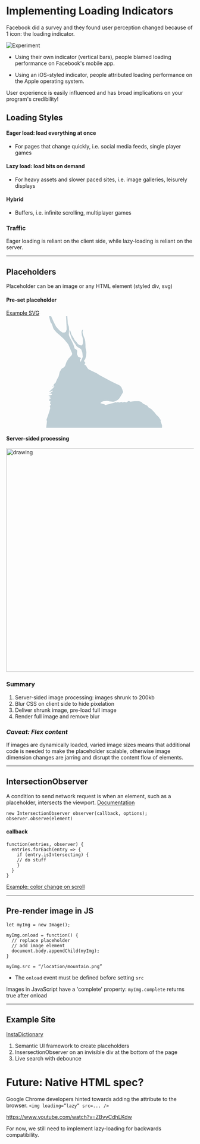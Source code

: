 # Implementing Loading Indicators

Facebook did a survey and they found user perception changed because of 1 icon: the loading indicator.

![Experiment](https://mercury.io/wp-content/uploads/2014/02/facebook_loading_animation.png)

- Using their own indicator (vertical bars), people blamed loading performance on Facebook's mobile app.

- Using an iOS-styled indicator, people attributed loading performance on the Apple operating system.

User experience is easily influenced and has broad implications on your program's credibility!

## Loading Styles

#### Eager load: load everything at once
-   For pages that change quickly, i.e. social media feeds, single player games
#### Lazy load: load bits on demand
- For heavy assets and slower paced sites, i.e. image galleries, leisurely displays
#### Hybrid
- Buffers, i.e. infinite scrolling, multiplayer games

### Traffic
Eager loading is reliant on the client side, while lazy-loading is reliant on the server.

---
## Placeholders
Placeholder can be an image or any HTML element (styled div, svg)
#### Pre-set placeholder
[Example SVG](https://codepen.io/ainalem/pen/aLKxjm)
<svg xmlns="http://www.w3.org/2000/svg" width="450" height="300" viewBox="0 0 450 300"><path d="M107.37 300l2.052-17.78-1.367-3.42 7.523-21.885 2.735-9.575-1.368-6.155 3.42-3.42-2.736-2.735 1.367-6.155-4.103-2.05 2.05-2.737-3.418-2.052h6.155l-3.42-4.103h4.105l-6.84-4.103 9.575-2.052-2.05-4.103-6.156 1.368 9.574-6.84.684-2.05-10.942 4.102 12.31-11.626 3.42-4.788-7.524 2.052 6.155-4.104-1.366-2.05 5.47-4.79 3.42-8.205 4.787-8.89 2.737-11.627 2.736-4.787 2.735-4.103 5.47-3.42 3.42-3.42 4.104-11.625 5.47-8.89 8.892-9.575.684-4.103-10.26-23.936-10.94-13.678-9.575-8.89-10.943-9.575-8.206-9.575-4.788-13.677-3.42-4.788L114.724 0h5.642l7.523 16.87 6.155 11.625 8.89 9.917 7.865 5.813 5.13.342 4.102-1.71 2.394-6.497-.342-9.574-.684-11.626v-1.71L160.714 0h3.42l.342 7.295.684 7.18.342 6.156 2.735 8.207.684 6.84-.34 6.838-.343 7.865 1.368 4.445 3.077 6.497 3.42 5.813 4.787 10.26 2.735 9.573 4.787 3.078 2.393 2.735-.683 9.234 2.05 4.787 1.37 3.078 2.393.684 3.42.684 1.71 2.736-1.71 1.368-1.37.683 1.027 5.814 1.026 1.025 3.078-7.18 2.735-6.497-1.367-11.285-2.735-7.864-3.078-2.736-5.47-3.077-4.446-3.42-2.736-4.787-3.077-4.445-6.496-10.6-5.47-15.045-1.027-4.104.342-3.418h1.367l1.367 3.42 2.394 7.864 5.813 9.575 2.737 5.472 5.13 5.47 3.76 5.13 4.445 2.736 3.762.683h2.052l1.71-2.05 1.367-3.762-.342-7.864v-4.788l-1.367-4.787-1.367-3.762-.684-7.523V41.49l1.025-3.078 2.052-2.052.683 1.026-.684 3.42-.343 3.42.684 2.734 1.027 4.104 2.394 6.497 2.052 5.13 1.026 5.47.684 10.26v5.13l.684 4.786 1.71 8.207-.342 6.155-.684 5.813-2.052 6.498-2.052 3.42-1.71 1.71.685 1.025 3.078 3.76v1.71l-1.368 1.37-.684 2.734 3.762 2.052 3.76 6.154 3.08 3.76 5.812 3.08 16.755 7.863 7.18 4.788 25.99 14.02 14.36 7.18 12.994 6.155 5.13 4.788 3.076 7.18 2.052 6.155-4.446 7.523-4.103 6.84-2.395 3.42-4.445 4.102-6.84 3.077-4.786 1.026-7.523-.683h-2.734l-.342-1.367-3.762.683-1.025-1.367-3.078.684-7.182.683-5.47 2.052-3.078 3.42 11.284 3.077 1.026 2.052 23.936-6.155 5.13-2.053 1.025 1.368 6.156-1.71 1.026 1.71 8.89-2.052.342 2.052 6.497-2.052 4.104 1.71 6.84-4.103 4.445 2.05 10.94-1.367h11.627l6.497 1.71 4.445 4.445 12.65 6.497 1.027 3.078 9.233 5.813 8.89 9.233 4.104 5.47 6.155 5.813 6.154 8.89-.684 3.078 3.077 7.866 1.026 4.445-.342 5.13z" fill="#bdcdd4" fill-rule="evenodd"></path></svg>


#### Server-sided processing
<a href="https://engineering.fb.com/android/the-technology-behind-preview-photos/
"><img src="https://engineering.fb.com/wp-content/uploads/2015/08/gdaxrgc4zz8xrocbagqcne8aaaaabj0jaaab.jpg" alt="drawing" width="600"/></a>

### Summary
1. Server-sided image processing: images shrunk to 200kb
2. Blur CSS on client side to hide pixelation
3. Deliver shrunk image, pre-load full image
4. Render full image and remove blur

### <em>Caveat: Flex content</em> 
If images are dynamically loaded, varied image sizes means that additional code is needed to make the placeholder scalable, otherwise image dimension changes are jarring and disrupt the content flow of elements.

---
## IntersectionObserver

A condition to send network request is when an element, such as a placeholder, intersects the viewport.
[Documentation](https://developer.mozilla.org/en-US/docs/Web/API/Intersection_Observer_API)

```
new IntersectionObserver observer(callback, options);
observer.observe(element)
```
#### callback

```
function(entries, observer) {
  entries.forEach(entry => {
    if (entry.isIntersecting) {
	// do stuff
    }
  }
}
```
 [Example: color change on scroll](https://codepen.io/tutsplus/pen/GyyWvw)

---
## Pre-render image in JS

```
let myImg = new Image();

myImg.onload = function() {
  // replace placeholder
  // add image element
  document.body.appendChild(myImg);
}

myImg.src = “/location/mountain.png”
```
- The `onload` event must be defined before setting `src`

Images in JavaScript have a 'complete' property:
 `myImg.complete` returns true after onload

---
## Example Site
[InstaDictionary](./index.html)

1. Semantic UI framework to create placeholders
2. InsersectionObserver on an invisible div at the bottom of the page
3. Live search with debounce



# Future: Native HTML spec?
Google Chrome developers hinted towards adding the attribute to the browser.
`<img loading=”lazy” src=... />`

https://www.youtube.com/watch?v=ZBvvCdhLKdw

For now, we still need to implement lazy-loading for backwards compatibility.
